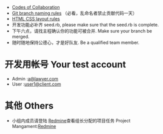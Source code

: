 


* [Codes of Collaboration](http://redmine.growthschool.com/projects/class-02/wiki/%E5%B7%A5%E4%BD%9C%E5%8E%9F%E5%89%87)
* [Git branch naming rules](http://redmine.growthschool.com/projects/class-02/wiki/Git_%E5%8D%94%E4%BD%9C%E6%B5%81%E7%A8%8B) （必看，乱命名者禁止贡献代码一天）
* [HTML CSS layout rules](http://redmine.growthschool.com/projects/class-02/wiki/HTML_CSS_%E5%8D%94%E4%BD%9C%E8%A6%8F%E5%89%87)
* 开发功能必补齐 seed.rb, please make sure that the seed.rb is complete.
* 下午六点，请找主程确认你的功能可被合并. Make sure your branch be merged.
* 随时随地保持公德心，才是好队友. Be a qualified team member.

# 开发用帐号 Your test account

* Admin :a@lawyer.com 
* User :user1@client.com 

# 其他 Others

* 小组内成员请登陆 [Redmine](http://redmine.growthschool.com/projects/team-2-2/issues)查看组长分配的项目任务 Project Mangament:[Redmine](http://redmine.growthschool.com/projects/team-2-2/issues)
